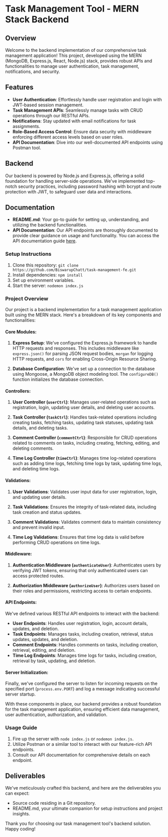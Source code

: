 # Task Management Tool - MERN Stack Backend

## Overview
Welcome to the backend implementation of our comprehensive task management application! This project, developed using the MERN (MongoDB, Express.js, React, Node.js) stack, provides robust APIs and functionalities to manage user authentication, task management, notifications, and security.

## Features
- **User Authentication**: Effortlessly handle user registration and login with JWT-based session management.
- **Task Management APIs**: Seamlessly manage tasks with CRUD operations through our RESTful APIs.
- **Notifications**: Stay updated with email notifications for task assignments.
- **Role-Based Access Control**: Ensure data security with middleware enforcing different access levels based on user roles.
- **API Documentation**: Dive into our well-documented API endpoints using Postman tool.

## Backend
Our backend is powered by Node.js and Express.js, offering a solid foundation for handling server-side operations. We've implemented top-notch security practices, including password hashing with bcrypt and route protection with JWT, to safeguard user data and interactions.

## Documentation
- **README.md**: Your go-to guide for setting up, understanding, and utilizing the backend functionalities.
- **API Documentation**: Our API endpoints are thoroughly documented to provide clear guidance on usage and functionality. You can access the API documentation guide [here](https://documenter.getpostman.com/view/25726372/2sA3JKe2xH).

### Setup Instructions
1. Clone this repository: `git clone https://github.com/BiswarupChatt/task-management-fe.git`
2. Install dependencies: `npm install`
3. Set up environment variables.
4. Start the server: `nodemon index.js`

### Project Overview

Our project is a backend implementation for a task management application built using the MERN stack. Here's a breakdown of its key components and functionalities:

#### Core Modules:

1. **Express Setup**: We've configured the Express.js framework to handle HTTP requests and responses. This includes middleware like `express.json()` for parsing JSON request bodies, `morgan` for logging HTTP requests, and `cors` for enabling Cross-Origin Resource Sharing.

2. **Database Configuration**: We've set up a connection to the database using Mongoose, a MongoDB object modeling tool. The `configureDB()` function initializes the database connection.

#### Controllers:

1. **User Controller (`userCtrl`)**: Manages user-related operations such as registration, login, updating user details, and deleting user accounts.

2. **Task Controller (`taskCtrl`)**: Handles task-related operations including creating tasks, fetching tasks, updating task statuses, updating task details, and deleting tasks.

3. **Comment Controller (`commentCtrl`)**: Responsible for CRUD operations related to comments on tasks, including creating, fetching, editing, and deleting comments.

4. **Time Log Controller (`timeCtrl`)**: Manages time log-related operations such as adding time logs, fetching time logs by task, updating time logs, and deleting time logs.

#### Validations:

1. **User Validations**: Validates user input data for user registration, login, and updating user details.

2. **Task Validations**: Ensures the integrity of task-related data, including task creation and status updates.

3. **Comment Validations**: Validates comment data to maintain consistency and prevent invalid input.

4. **Time Log Validations**: Ensures that time log data is valid before performing CRUD operations on time logs.

#### Middleware:

1. **Authentication Middleware (`authenticateUser`)**: Authenticates users by verifying JWT tokens, ensuring that only authenticated users can access protected routes.

2. **Authorization Middleware (`authorizeUser`)**: Authorizes users based on their roles and permissions, restricting access to certain endpoints.

#### API Endpoints:

We've defined various RESTful API endpoints to interact with the backend:

- **User Endpoints**: Handles user registration, login, account details, updates, and deletion.
- **Task Endpoints**: Manages tasks, including creation, retrieval, status updates, updates, and deletion.
- **Comment Endpoints**: Handles comments on tasks, including creation, retrieval, editing, and deletion.
- **Time Log Endpoints**: Manages time logs for tasks, including creation, retrieval by task, updating, and deletion.

#### Server Initialization:

Finally, we've configured the server to listen for incoming requests on the specified port (`process.env.PORT`) and log a message indicating successful server startup.

With these components in place, our backend provides a robust foundation for the task management application, ensuring efficient data management, user authentication, authorization, and validation.



### Usage Guide
1. Fire up the server with `node index.js` or `nodemon index.js`.
2. Utilize Postman or a similar tool to interact with our feature-rich API endpoints.
3. Consult our API documentation for comprehensive details on each endpoint.

## Deliverables
We've meticulously crafted this backend, and here are the deliverables you can expect:
- Source code residing in a Git repository.
- README.md, your ultimate companion for setup instructions and project insights.

Thank you for choosing our task management tool's backend solution. Happy coding!
